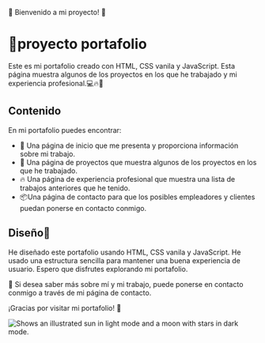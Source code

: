 🌟 Bienvenido a mi proyecto! 🌟

# 📝proyecto portafolio

Este es mi portafolio creado con HTML, CSS vanila y JavaScript. Esta página muestra algunos de los proyectos en los que he trabajado y mi experiencia profesional.💻🔥🚀

## Contenido

En mi portafolio puedes encontrar:

- 🦊 Una página de inicio que me presenta y proporciona información sobre mi trabajo.
- 🤖 Una página de proyectos que muestra algunos de los proyectos en los que he trabajado.
- 🔥 Una página de experiencia profesional que muestra una lista de trabajos anteriores que       he tenido.
- 📦Una página de contacto para que los posibles empleadores y clientes puedan ponerse en        contacto conmigo.

## Diseño🚀

He diseñado este portafolio usando HTML, CSS vanila y JavaScript. He usado una estructura sencilla para mantener una buena experiencia de usuario. Espero que disfrutes explorando mi portafolio.

🤝 Si desea saber más sobre mí y mi trabajo, puede ponerse en contacto conmigo a través de mi página de contacto.

¡Gracias por visitar mi portafolio! 🙌

<picture>
  <source media="(prefers-color-scheme: dark)" srcset="https://user-images.githubusercontent.com/25423296/163456776-7f95b81a-f1ed-45f7-b7ab-8fa810d529fa.png">
  <source media="(prefers-color-scheme: light)" srcset="https://user-images.githubusercontent.com/25423296/163456779-a8556205-d0a5-45e2-ac17-42d089e3c3f8.png">
  <img alt="Shows an illustrated sun in light mode and a moon with stars in dark mode." src="https://user-images.githubusercontent.com/25423296/163456779-a8556205-d0a5-45e2-ac17-42d089e3c3f8.png">
</picture>
